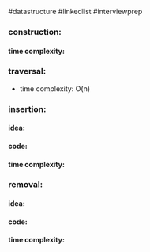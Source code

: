 #datastructure
#linkedlist 
#interviewprep 

### construction:

#### time complexity:


### traversal:
- time complexity:  O(n)


### insertion:
#### idea:

#### code:
#### time complexity:


### removal:
#### idea:

#### code:
#### time complexity:
